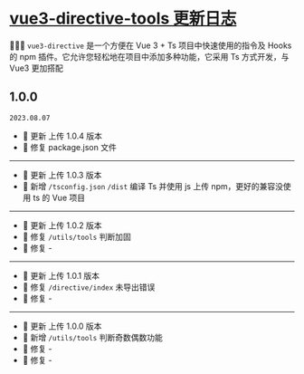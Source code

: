 # <a href="https://gitee.com/zhang-kun8888/vue3-directive-tool" target="_blank">vue3-directive-tools 更新日志</a>

🎉🎉🔥 `vue3-directive` 是一个方便在 Vue 3 + Ts 项目中快速使用的指令及 Hooks 的 npm 插件。它允许您轻松地在项目中添加多种功能，它采用 Ts 方式开发，与 Vue3 更加搭配

## 1.0.0

`2023.08.07`

- 🌟 更新 上传 1.0.4 版本
- 🐞 修复 package.json 文件

---

- 🌟 更新 上传 1.0.3 版本
- 🎉 新增 `/tsconfig.json` `/dist` 编译 Ts 并使用 js 上传 npm，更好的兼容没使用 ts 的 Vue 项目

---

- 🌟 更新 上传 1.0.2 版本
- 🐞 修复 `/utils/tools` 判断加固
- 🐞 修复 -

---

- 🌟 更新 上传 1.0.1 版本
- 🐞 修复 `/directive/index` 未导出错误
- 🐞 修复 -

---

- 🌟 更新 上传 1.0.0 版本
- 🎉 新增 `/utils/tools` 判断奇数偶数功能
- 🐞 修复 -
- 🐞 修复 -
